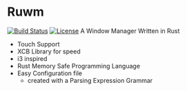 # Ruwm

[![Build Status](https://travis-ci.org/InsidiousMind/Ruwm.svg?branch=master)](https://travis-ci.org/InsidiousMind/Ruwm)
[![License](https://img.shields.io/badge/License-MIT-blue.svg)](https://github.com/InsidiousMind/Ruwm/blob/master/LICENSE)
A Window Manager Written in Rust

- Touch Support
- XCB Library for speed
- i3 inspired
- Rust Memory Safe Programming Language
- Easy Configuration file
  - created with a Parsing Expression Grammar

